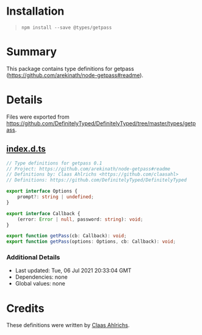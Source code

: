# Installation
> `npm install --save @types/getpass`

# Summary
This package contains type definitions for getpass (https://github.com/arekinath/node-getpass#readme).

# Details
Files were exported from https://github.com/DefinitelyTyped/DefinitelyTyped/tree/master/types/getpass.
## [index.d.ts](https://github.com/DefinitelyTyped/DefinitelyTyped/tree/master/types/getpass/index.d.ts)
````ts
// Type definitions for getpass 0.1
// Project: https://github.com/arekinath/node-getpass#readme
// Definitions by: Claas Ahlrichs <https://github.com/claasahl>
// Definitions: https://github.com/DefinitelyTyped/DefinitelyTyped

export interface Options {
    prompt?: string | undefined;
}

export interface Callback {
    (error: Error | null, password: string): void;
}

export function getPass(cb: Callback): void;
export function getPass(options: Options, cb: Callback): void;

````

### Additional Details
 * Last updated: Tue, 06 Jul 2021 20:33:04 GMT
 * Dependencies: none
 * Global values: none

# Credits
These definitions were written by [Claas Ahlrichs](https://github.com/claasahl).
